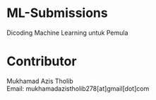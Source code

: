 # ML-Submissions
Dicoding Machine Learning untuk Pemula

# Contributor
Mukhamad Azis Tholib <br/>
Email: mukhamadazistholib278[at]gmail[dot]com
